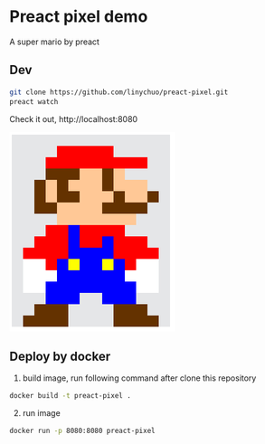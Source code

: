 # Preact pixel demo
A super mario by preact

## Dev
```bash
git clone https://github.com/linychuo/preact-pixel.git
preact watch
```

Check it out, http://localhost:8080

![pixel by preact](./screen.png)


## Deploy by docker
1. build image, run following command after clone this repository
```bash
docker build -t preact-pixel .
```
2. run image
```bash
docker run -p 8080:8080 preact-pixel
```